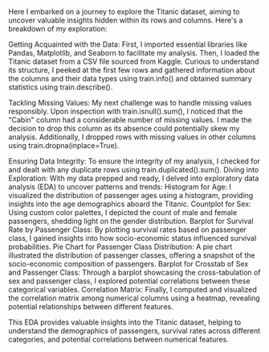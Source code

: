  Here I embarked on a journey to explore the Titanic dataset, 
 aiming to uncover valuable insights hidden within its rows and columns. Here's a breakdown of my exploration:

Getting Acquainted with the Data: First, I imported essential libraries like Pandas, Matplotlib, and Seaborn to facilitate my analysis. Then, I loaded the Titanic dataset from a CSV file sourced from Kaggle. Curious to understand its structure, I peeked at the first few rows and gathered information about the columns and their data types using train.info() and obtained summary statistics using train.describe().

Tackling Missing Values: My next challenge was to handle missing values responsibly. Upon inspection with train.isnull().sum(), I noticed that the "Cabin" column had a considerable number of missing values. I made the decision to drop this column as its absence could potentially skew my analysis. Additionally, I dropped rows with missing values in other columns using train.dropna(inplace=True).

Ensuring Data Integrity: To ensure the integrity of my analysis, I checked for and dealt with any duplicate rows using train.duplicated().sum().
Diving into Exploration: With my data prepped and ready, I delved into exploratory data analysis (EDA) to uncover patterns and trends:
Histogram for Age: I visualized the distribution of passenger ages using a histogram, providing insights into the age demographics aboard the Titanic.
Countplot for Sex: Using custom color palettes, I depicted the count of male and female passengers, shedding light on the gender distribution.
Barplot for Survival Rate by Passenger Class: By plotting survival rates based on passenger class, I gained insights into how socio-economic status influenced survival probabilities.
Pie Chart for Passenger Class Distribution: A pie chart illustrated the distribution of passenger classes, offering a snapshot of the socio-economic composition of passengers.
Barplot for Crosstab of Sex and Passenger Class: Through a barplot showcasing the cross-tabulation of sex and passenger class, I explored potential correlations between these categorical variables.
Correlation Matrix: Finally, I computed and visualized the correlation matrix among numerical columns using a heatmap, revealing potential relationships between different features.

This EDA provides valuable insights into the Titanic dataset, helping to understand the demographics of passengers, survival rates across different categories, and potential correlations between numerical features.
